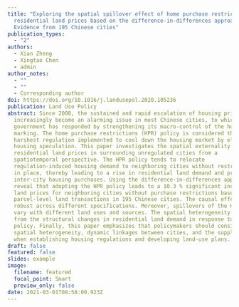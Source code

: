 ```yaml
---
title: "Exploring the spatial spillover effect of home purchase restrictions on
  residential land prices based on the difference-in-differences approach:
  Evidence from 195 Chinese cities"
publication_types:
  - "2"
authors:
  - Xian Zheng
  - Xingtao Chen
  - admin
author_notes:
  - ""
  - ""
  - Corresponding author
doi: https://doi.org/10.1016/j.landusepol.2020.105236
publication: Land Use Policy
abstract: Since 2008, the sustained and rapid escalation of housing prices has
  increasingly become an alarming issue in most Chinese cities, to which the
  government has responded by strengthening its macro-control of the housing
  marking. The home purchase restrictions (HPR) policy is considered the
  harshest regulation implemented to cool down the housing market by eliminating
  housing speculation. This paper investigates the spatial externality of HPR on
  residential land prices in surrounding unregulated cities from a
  spatiotemporal perspective. The HPR policy tends to relocate
  regulation-induced housing demand to neighboring cities without restrictions
  in place, thereby leading to a rise in residential land demand and prices via
  inter-city housing purchases. Using the difference-in-differences approach, we
  reveal that adopting the HPR policy leads to a 10.3 % significant increase in
  land prices for neighboring cities without purchase restrictions based on
  parcel-level land transactions in 195 Chinese cities. The causal effects are
  robust across different specifications. Moreover, spillovers of the HPR policy
  vary with different land uses and sources. The spatial heterogeneity arises
  from the structural changes in residential land demand in response to the HPR
  policy. Finally, this paper emphasizes that policymakers should consider the
  spatial heterogeneity, dynamic linkages between cities, and the supply side
  when establishing housing regulations and developing land-use plans.
draft: false
featured: false
slides: example
image:
  filename: featured
  focal_point: Smart
  preview_only: false
date: 2021-03-01T08:58:00.923Z
---
```

